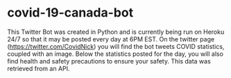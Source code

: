 # covid-19-canada-bot
This Twitter Bot was created in Python and is currently being run on Heroku 24/7 so that it may be posted every day at 6PM EST. 
On the twitter page (https://twitter.com/CovidNick) you will find the bot tweets COVID statistics, coupled with an image. 
Below the statistics posted for the day, you will also find health and safety precautions to ensure your safety. 
This data was retrieved from an API.
